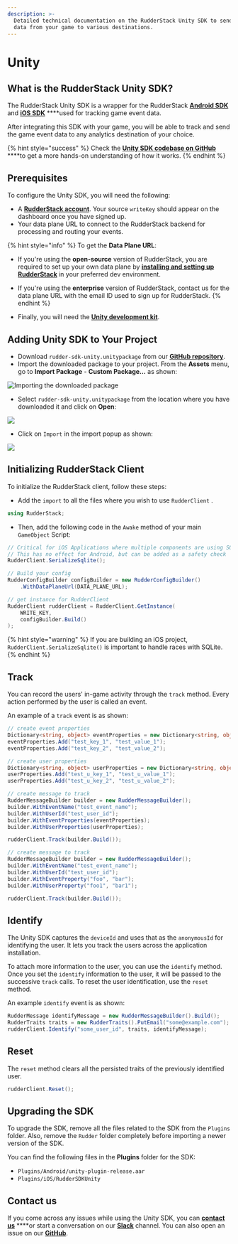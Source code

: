 ```yaml
---
description: >-
  Detailed technical documentation on the RudderStack Unity SDK to send event
  data from your game to various destinations.
---
```


# Unity

## What is the RudderStack Unity SDK?

The RudderStack Unity SDK is a wrapper for the RudderStack [**Android SDK**](https://docs.rudderstack.com/rudderstack-sdk-integration-guides/rudderstack-android-sdk) and [**iOS SDK**](https://docs.rudderstack.com/rudderstack-sdk-integration-guides/rudderstack-ios-sdk) ****used for tracking game event data. 

After integrating this SDK with your game, you will be able to track and send the game event data to any analytics destination of your choice.

{% hint style="success" %}
Check the [**Unity SDK codebase on GitHub**](https://github.com/rudderlabs/rudder-sdk-unity) ****to get a more hands-on understanding of how it works.
{% endhint %}

## Prerequisites

To configure the Unity SDK, you will need the following:

* A [**RudderStack account**](https://app.rudderlabs.com/login). Your source `writeKey` should appear on the dashboard once you have signed up. 
* Your data plane URL to connect to the RudderStack backend for processing and routing your events.

{% hint style="info" %}
To get the **Data Plane URL**:

* If you're using the **open-source** version of RudderStack, you are required to set up your own data plane by [**installing and setting up RudderStack**](https://docs.rudderstack.com/installing-and-setting-up-rudderstack) in your preferred dev environment. 
* If you're using the **enterprise** version of RudderStack, contact us for the data plane URL with the email ID used to sign up for RudderStack.
{% endhint %}

* Finally, you will need the [**Unity development kit**](https://store.unity.com/download).

## Adding Unity SDK to Your Project

* Download `rudder-sdk-unity.unitypackage` from our [**GitHub repository**](https://github.com/rudderlabs/rudder-sdk-unity/raw/master/SDK/rudder-sdk-unity.unitypackage). 
* Import the downloaded package to your project. From the **Assets** menu, go to **Import Package** - **Custom Package...** as shown:

![Importing the downloaded package](../../.gitbook/assets/unity1%20%281%29%20%282%29%20%282%29.png)

* Select `rudder-sdk-unity.unitypackage` from the location where you have downloaded it and click on **Open**:

![](../../.gitbook/assets/screenshot-2020-02-25-at-2.52.44-pm.png)

* Click on `Import` in the import popup as shown:

![](../../.gitbook/assets/screenshot-2020-02-25-at-2.54.29-pm.png)

## Initializing RudderStack Client

To initialize the RudderStack client, follow these steps:

* Add the `import` to all the files where you wish to use `RudderClient` .

```csharp
using RudderStack;
```

* Then, add the following code in the `Awake` method of your main `GameObject` Script:

```csharp
// Critical for iOS Applications where multiple components are using SQLite
// This has no effect for Android, but can be added as a safety check
RudderClient.SerializeSqlite();

// Build your config
RudderConfigBuilder configBuilder = new RudderConfigBuilder()
    .WithDataPlaneUrl(DATA_PLANE_URL);

// get instance for RudderClient
RudderClient rudderClient = RudderClient.GetInstance(
    WRITE_KEY,
    configBuilder.Build()
);
```

{% hint style="warning" %}
If you are building an iOS project, `RudderClient.SerializeSqlite()` is important to handle races with SQLite.
{% endhint %}

## Track

You can record the users' in-game activity through the `track` method. Every action performed by the user is called an event.

An example of a `track` event is as shown:

```csharp
// create event properties
Dictionary<string, object> eventProperties = new Dictionary<string, object>();
eventProperties.Add("test_key_1", "test_value_1");
eventProperties.Add("test_key_2", "test_value_2");

// create user properties
Dictionary<string, object> userProperties = new Dictionary<string, object>();
userProperties.Add("test_u_key_1", "test_u_value_1");
userProperties.Add("test_u_key_2", "test_u_value_2");

// create message to track
RudderMessageBuilder builder = new RudderMessageBuilder();
builder.WithEventName("test_event_name");
builder.WithUserId("test_user_id");
builder.WithEventProperties(eventProperties);
builder.WithUserProperties(userProperties);

rudderClient.Track(builder.Build());
```

```csharp
// create message to track
RudderMessageBuilder builder = new RudderMessageBuilder();
builder.WithEventName("test_event_name");
builder.WithUserId("test_user_id");
builder.WithEventProperty("foo", "bar");
builder.WithUserProperty("foo1", "bar1");

rudderClient.Track(builder.Build());
```

## Identify

The Unity SDK captures the `deviceId` and uses that as the `anonymousId` for identifying the user. It lets you track the users across the application installation. 

To attach more information to the user, you can use the `identify` method. Once you set the `identify` information to the user, it will be passed to the successive `track` calls. To reset the user identification, use the `reset` method.

An example `identify` event is as shown:

```csharp
RudderMessage identifyMessage = new RudderMessageBuilder().Build();
RudderTraits traits = new RudderTraits().PutEmail("some@example.com");
rudderClient.Identify("some_user_id", traits, identifyMessage);
```

## Reset

The `reset` method clears all the persisted traits of the previously identified user.

```csharp
rudderClient.Reset();
```

## Upgrading the SDK

To upgrade the SDK, remove all the files related to the SDK from the `Plugins` folder. Also, remove the `Rudder` folder completely before importing a newer version of the SDK.

You can find the following files in the **Plugins** folder for the SDK:

* `Plugins/Android/unity-plugin-release.aar`
* `Plugins/iOS/RudderSDKUnity`

## Contact us

If you come across any issues while using the Unity SDK, you can [**contact us**](mailto:%20docs@rudderstack.com) ****or start a conversation on our [**Slack**](https://resources.rudderstack.com/join-rudderstack-slack) channel. You can also open an issue on our [**GitHub**](https://github.com/rudderlabs/rudder-sdk-unity).

